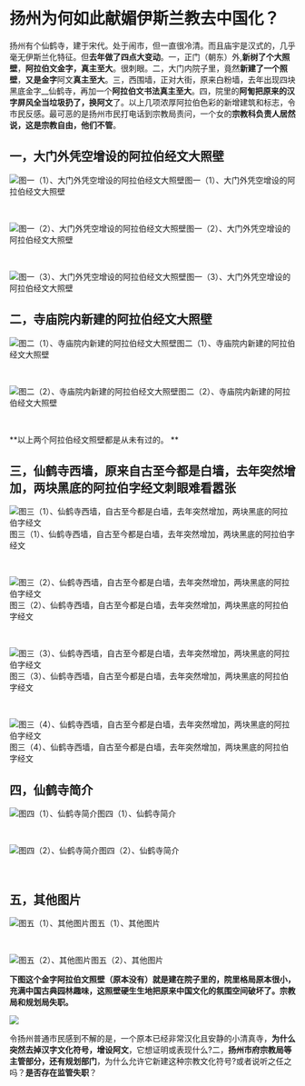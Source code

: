 # 扬州为何如此献媚伊斯兰教去中国化？

扬州有个仙鹤寺，建于宋代。处于闹市，但一直很冷清。而且庙宇是汉式的，几乎毫无伊斯兰化特征。但**去年做了四点大变动**。一，正门（朝东）外,**新树了个大照壁**，**阿拉伯文金字，真主至大**。很刺眼。二，大门内院子里，竟然**新建了一个照壁**，**又是金字**阿文**真主至大**。三，西围墙，正对大街，原来白粉墙，去年出现四块黑底金字\_\_仙鹤寺，再加一个**阿拉伯文书法真主至大**。四，院里的**阿訇把原来的汉字屏风全当垃圾扔了，换阿文**了。以上几项浓厚阿拉伯色彩的新增建筑和标志，令市民反感。最可恶的是扬州市民打电话到宗教局责问，一个女的**宗教科负责人居然说，这是宗教自由，他们不管**。  

一，大门外凭空增设的阿拉伯经文大照壁
------------------

![图一（1）、大门外凭空增设的阿拉伯经文大照壁](https://img.hacpai.com/e/66337e55aa614bc4810394c4bba5eb5f.jpeg)图一（1）、大门外凭空增设的阿拉伯经文大照壁

​

![图一（2）、大门外凭空增设的阿拉伯经文大照壁](https://img.hacpai.com/e/4965a21be41e46b08f65de8b5374c91a.jpeg)图一（2）、大门外凭空增设的阿拉伯经文大照壁

​

![图一（3）、大门外凭空增设的阿拉伯经文大照壁](https://img.hacpai.com/e/798a36d7108e4b7c83f132f76c02ef4e.jpeg)图一（3）、大门外凭空增设的阿拉伯经文大照壁

​ 二，寺庙院内新建的阿拉伯经文大照壁
-------------------

![图二（1）、寺庙院内新建的阿拉伯经文大照壁](https://img.hacpai.com/e/fccfa851662448b0a39d74de1c8db86f.jpeg)图二（1）、寺庙院内新建的阿拉伯经文大照壁

​

![图二（2）、寺庙院内新建的阿拉伯经文大照壁](https://wx3.sinaimg.cn/large/006yOn3Fly1finsbkqnmfj30zk0qoju4.jpg)图二（2）、寺庙院内新建的阿拉伯经文大照壁

​

**以上两个阿拉伯经文照壁都是从未有过的。 **  

三，仙鹤寺西墙，原来自古至今都是白墙，去年突然增加，两块黑底的阿拉伯字经文刺眼难看嚣张
-------------------------------------------

![图三（1）、仙鹤寺西墙，自古至今都是白墙，去年突然增加，两块黑底的阿拉伯字经文](https://img.hacpai.com/e/96a1edb007bf4b72b93cee10bfd455f1.jpeg)图三（1）、仙鹤寺西墙，自古至今都是白墙，去年突然增加，两块黑底的阿拉伯字经文

​

![图三（2）、仙鹤寺西墙，自古至今都是白墙，去年突然增加，两块黑底的阿拉伯字经文](https://img.hacpai.com/e/8b44e7ff979e413098f0ae1f1dfbca6e.jpeg)图三（2）、仙鹤寺西墙，自古至今都是白墙，去年突然增加，两块黑底的阿拉伯字经文

​

![图三（3）、仙鹤寺西墙，自古至今都是白墙，去年突然增加，两块黑底的阿拉伯字经文](https://img.hacpai.com/e/21a18631b74a42c6a980673fef1fbcde.jpeg)图三（3）、仙鹤寺西墙，自古至今都是白墙，去年突然增加，两块黑底的阿拉伯字经文

​

![图三（4）、仙鹤寺西墙，自古至今都是白墙，去年突然增加，两块黑底的阿拉伯字经文](https://wx1.sinaimg.cn/large/006yOn3Fly1finsdgwhffj30zk0qo40a.jpg)图三（4）、仙鹤寺西墙，自古至今都是白墙，去年突然增加，两块黑底的阿拉伯字经文



四，仙鹤寺简介
-------

![图四（1）、仙鹤寺简介](https://wx1.sinaimg.cn/large/006yOn3Fly1finsgjuzicj30zk0qon2s.jpg)图四（1）、仙鹤寺简介

​

![图四（2）、仙鹤寺简介](https://wx3.sinaimg.cn/large/006yOn3Fly1finsgjvonxj30zk0qo448.jpg)图四（2）、仙鹤寺简介

​

五，其他图片
------

![图五（1）、其他图片](https://wx1.sinaimg.cn/large/006yOn3Fly1finshuhkwwj30qo0zk7ca.jpg)图五（1）、其他图片

​

![图五（2）、其他图片](https://wx2.sinaimg.cn/large/006yOn3Fly1finshugnhkj30qo0zk0wf.jpg)图五（2）、其他图片

​**下图这个金字阿拉伯文照壁（原本没有）就是建在院子里的，院里格局原本很小，充满中国古典园林趣味，这照壁硬生生地把原来中国文化的氛围空间破坏了。宗教局和规划局失职。**

![](https://img.hacpai.com/e/3cf69fc490924494af9d454afc747ddb.jpeg)



令扬州普通市民感到不解的是，一个原本已经非常汉化且安静的小清真寺，**为什么突然去掉汉字文化符号，增设阿文**，它想证明或表现什么?二，**扬州市府宗教局等主管部分，还有规划部门**，为什么允许它新建这种宗教文化符号?或者说听之任之吗？**是否存在监管失职**？
